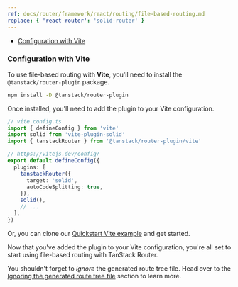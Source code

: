 ```yaml
---
ref: docs/router/framework/react/routing/file-based-routing.md
replace: { 'react-router': 'solid-router' }
---
```


[//]: # 'SupportedBundlersList'

- [Configuration with Vite](#configuration-with-vite)

[//]: # 'SupportedBundlersList'
[//]: # 'ConfigurationBundlerVite'

### Configuration with Vite

To use file-based routing with **Vite**, you'll need to install the `@tanstack/router-plugin` package.

```sh
npm install -D @tanstack/router-plugin
```

Once installed, you'll need to add the plugin to your Vite configuration.

```ts
// vite.config.ts
import { defineConfig } from 'vite'
import solid from 'vite-plugin-solid'
import { tanstackRouter } from '@tanstack/router-plugin/vite'

// https://vitejs.dev/config/
export default defineConfig({
  plugins: [
    tanstackRouter({
      target: 'solid',
      autoCodeSplitting: true,
    }),
    solid(),
    // ...
  ],
})
```

Or, you can clone our [Quickstart Vite example](https://github.com/TanStack/router/tree/main/examples/react/quickstart-file-based) and get started.

Now that you've added the plugin to your Vite configuration, you're all set to start using file-based routing with TanStack Router.

You shouldn't forget to _ignore_ the generated route tree file. Head over to the [Ignoring the generated route tree file](#ignoring-the-generated-route-tree-file) section to learn more.

[//]: # 'ConfigurationBundlerVite'
[//]: # 'ConfigurationBundlerRspack'
[//]: # 'ConfigurationBundlerRspack'
[//]: # 'ConfigurationBundlerWebpack'
[//]: # 'ConfigurationBundlerWebpack'
[//]: # 'ConfigurationBundlerEsbuild'
[//]: # 'ConfigurationBundlerEsbuild'
